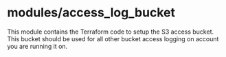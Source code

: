 # modules/access\_log\_bucket

This module contains the Terraform code to setup the S3 access bucket.  This bucket should be used for all other bucket
access logging on account you are running it on.
